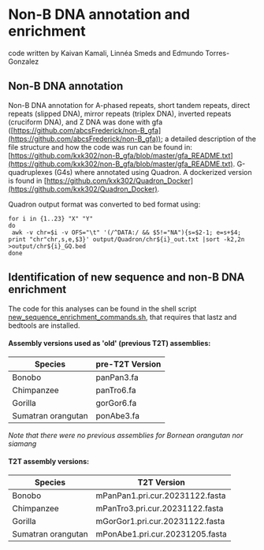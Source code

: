 # Non-B DNA annotation and enrichment
code written by Kaivan Kamali, Linnéa Smeds and Edmundo Torres-Gonzalez

## Non-B DNA annotation
Non-B DNA annotation for A-phased repeats, short tandem repeats, direct repeats (slipped DNA), mirror repeats (triplex DNA), inverted repeats (cruciform DNA), and Z DNA was done with gfa ([https://github.com/abcsFrederick/non-B_gfa](https://github.com/abcsFrederick/non-B_gfa)); a detailed description of the file structure and how the code was run can be found in: [https://github.com/kxk302/non-B_gfa/blob/master/gfa_README.txt](https://github.com/kxk302/non-B_gfa/blob/master/gfa_README.txt).
G-quadruplexes (G4s) where annotated using Quadron. A dockerized version is found in [https://github.com/kxk302/Quadron_Docker](https://github.com/kxk302/Quadron_Docker).  

Quadron output format was converted to bed format using:
 ```
for i in {1..23} "X" "Y"
do
  awk -v chr=$i -v OFS="\t" '(/^DATA:/ && $5!="NA"){s=$2-1; e=s+$4; print "chr"chr,s,e,$3}' output/Quadron/chr${i}_out.txt |sort -k2,2n  >output/chr${i}_GQ.bed
done
 ```

## Identification of new sequence and non-B DNA enrichment
The code for this analyses can be found in the shell script [new_sequence_enrichment_commands.sh](https://github.com/makovalab-psu/T2T_primate_autosomes/blob/main/nonB_DNA/new_sequence_enrichment_commands.sh), that requires that lastz and bedtools are installed.

#### Assembly versions used as 'old' (previous T2T) assemblies:
| Species | pre-T2T Version |
| -------- | ------- |
| Bonobo | panPan3.fa |
| Chimpanzee | panTro6.fa |
| Gorilla | gorGor6.fa |
| Sumatran orangutan | ponAbe3.fa |

*Note that there were no previous assemblies for Bornean orangutan nor siamang*

#### T2T assembly versions:
| Species | T2T Version |
| -------- | ------- |
| Bonobo | mPanPan1.pri.cur.20231122.fasta |
| Chimpanzee | mPanTro3.pri.cur.20231122.fasta |
| Gorilla | mGorGor1.pri.cur.20231122.fasta |
| Sumatran orangutan | mPonAbe1.pri.cur.20231205.fasta |
